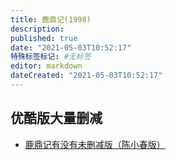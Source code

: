 ```yaml
---
title: 鹿鼎记(1998)
description:
published: true
date: "2021-05-03T10:52:17"
特殊标签标记: #无标签
editor: markdown
dateCreated: "2021-05-03T10:52:17"
---
```


## 优酷版大量删减

+ [鹿鼎记有没有未删减版（陈小春版）](https://web.archive.org/web/20210503104826/https://www.douban.com/group/topic/203180417/)
